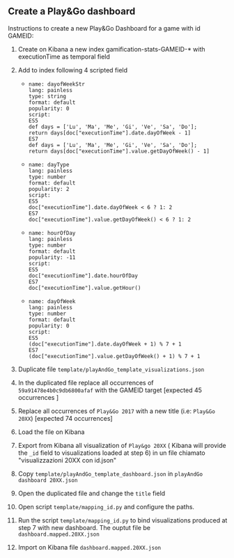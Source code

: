 ## Create a Play&Go dashboard

Instructions to create a new Play&Go Dashboard for a game with id GAMEID:

1. Create on Kibana a new index gamification-stats-GAMEID-* with executionTime as temporal field
2. Add to index following 4 scripted field
     * ```
       name: dayofWeekStr
       lang: painless
       type: string
       format: default
       popularity: 0
       script:
       ES5 
       def days = ['Lu', 'Ma', 'Me', 'Gi', 'Ve', 'Sa', 'Do'];
       return days[doc["executionTime"].date.dayOfWeek - 1] 
       ES7 
       def days = ['Lu', 'Ma', 'Me', 'Gi', 'Ve', 'Sa', 'Do'];
       return days[doc["executionTime"].value.getDayOfWeek() - 1]
       ```
     * ```
       name: dayType
       lang: painless
       type: number
       format: default
       popularity: 2
       script:
       ES5 
       doc["executionTime"].date.dayOfWeek < 6 ? 1: 2
       ES7 
       doc["executionTime"].value.getDayOfWeek() < 6 ? 1: 2
       ```
     * ```
       name: hourOfDay
       lang: painless
       type: number
       format: default
       popularity: -11
       script:
       ES5 
       doc["executionTime"].date.hourOfDay
       ES7 
       doc["executionTime"].value.getHour()
       ```
     * ```
       name: dayOfWeek
       lang: painless
       type: number
       format: default
       popularity: 0
       script:
       ES5 
       (doc["executionTime"].date.dayOfWeek + 1) % 7 + 1
       ES7 
       (doc["executionTime"].value.getDayOfWeek() + 1) % 7 + 1
       ```

3. Duplicate file `template/playAndGo_template_visualizations.json`
4. In the duplicated file replace all occurrences of `59a91478e4b0c9db6800afaf` with the GAMEID target [expected 45 occurrences ]
5. Replace all occurrences of `Play&Go 2017` with a new title (i.e: `Play&Go 20XX`) [expected 74 occurrences]
6. Load the file on Kibana
7. Export from Kibana all visualization of `Play&go 20XX` ( Kibana will provide the `_id` field to visualizations loaded at step 6)
   in un file chiamato "visualizzazioni 20XX con id.json"
8. Copy `template/playAndGo_template_dashboard.json` in `playAndGo dashboard 20XX.json`
9. Open the duplicated file and change the `title` field
10. Open script `template/mapping_id.py` and configure the paths.
11. Run the script `template/mapping_id.py` to bind visualizations produced at step 7 with new dashboard. 
    The ouptut file be `dashboard.mapped.20XX.json`
12. Import on Kibana file `dashboard.mapped.20XX.json`
